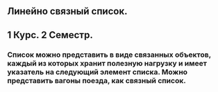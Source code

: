 ## Линейно связный список.
## 1 Курс. 2 Семестр.
### Список можно представить в виде связанных объектов, каждый из которых хранит полезную нагрузку и имеет указатель на следующий элемент списка. Можно представить вагоны поезда, как связный список.